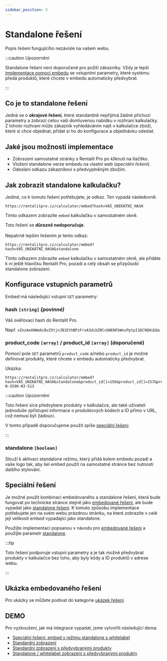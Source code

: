 ```yaml
---
sidebar_position: 3
---
```


# Standalone řešení

Popis řešení fungujícího nezávisle na vašem webu.

:::caution Upozornění

Standalone řešení není doporučené pro požití zákazníky. Vždy je lepší [implementace pomocí embedu](embedovane-reseni) se vstupními parametry, které systému předá produktů, které chcete v embedu automaticky předvybrat.

:::

## Co je to standalone řešení

Jedná se o **okrajové řešení**, které standardně nepřijímá žádné příchozí parametry a zobrazí celou vaši domluvenou nabídku v rozhraní kalkulačky. Z tohoto rozhraní může zákazník vyhledáváním najít v kalkulačce zboží, které si chce objednat, přidat si ho do konfigurace a objednávku odeslat.

## Jaké jsou možnosti implementace

- Zobrazení samostatné stránky s Rentalit Pro po kliknutí na tlačítko.
- Vložení standalone verze embedu na vlastní web (_speciální řešení_).
- Odeslání odkazu zákazníkovi s předvyplněným zbožím.

## Jak zobrazit standalone kalkulačku?

Jediné, co k tomuto řešení potřebujete, je odkaz. Ten vypadá následovně:

```
https://rentalitpro.cz/calculator/embed?hash=VÁŠ_UNIKÁTNÍ_HASH
```

Tímto odkazem zobrazíte `embed` kalkulačku v samostatném okně.

Toto řešení se **důrazně nedoporučuje**.
<br></br>
Nepatrně lepším řešením je tento odkaz:

```
https://rentalitpro.cz/calculator/embed?hash=VÁŠ_UNIKÁTNÍ_HASH&standalone
```

Tímto odkazem zobrazíte `embed` kalkulačku v samostatném okně, ale přidáte k ní ještě hlavičku Rentalit Pro, pozadí a celý obsah se přizpůsobí standalone zobrazení.

## Konfigurace vstupních parametrů

Embed má následující vstupní `GET` parametry:

### hash `[string]` _(povinné)_

Váš ověřovací hash do Rentalit Pro.

Např. `xZnzAeXHWa6cBvZXtjnJB1EthBPzFrxA3dibZNlcbNENFbWnzPptpI1DC9QHibQa`

### product_code `[array]` / product_id `[array]` (doporučené)

Pomocí pole `GET` parametrů `product_code` a/nebo `product_id` je možné definovat produkty, které chcete v embedu automaticky předvybrat.

Ukázka:

```
https://rentalitpro.cz/calculator/embed?hash=VÁŠ_UNIKÁTNÍ_HASH&standalone&product_id[]=156&product_id[]=157&product_id[]=55&product_id[]=252&product_code[]=D-N-3590-N3-513
```

:::caution Upozornění

Toto řešení sice předvybere produkty v kalkulačce, ale také uživateli jednoduše zpřístupní informace o produktových kódech a ID přímo v URL, což nemusí být žádoucí.

V tomto případě doporučujeme použít spíše [speciální řešení](#speciální-řešení).

:::

### standalone `[boolean]`

Slouží k aktivaci standalone režimu, který přidá kolem embedu pozadí a vaše logo tak, aby šel embed použit na samostatné stránce bez nutnosti dalšího stylování.

## Speciální řešení

Je možné použít kombinaci embedovaného a standalone řešení, která bude fungovat po technické stránce stejně jako [embedované řešení](embedovane-reseni), ale bude vypadat jako [standalone řešení](embedovane-reseni#standalone-boolean). K tomuto způsobu implementace potřebujete jen na svém webu prázdnou stránku, na které zobrazíte v celé její velikosti embed vypadající jako standalone.

Použijte implementaci popsanou v návodu pro [embedované řešení](embedovane-reseni) a použijte parametr [standalone](embedovane-reseni#standalone-boolean).

:::tip

Toto řešení podporuje vstupní parametry a je tak možné předvybrat produkty v kalkulačce bez toho, aby byly kódy a ID produktů v adrese webu.

:::

## Ukázka embedovaného řešení

Pro ukázky se můžete podívat do kategorie [ukázek řešení](../tutorial-zaklady/ukazky-reseni-standalone).

## DEMO

Pro vyzkoušení, jak má integrace vypadat, jsme vytvořili následující dema:

- [Speciální řešení: embed v režimu standalone s whitelabel](https://codepen.io/matousjanda/pen/LYyoKEK?editors=1010)
- [Standardní zobrazení](https://stage.rentalitpro.cz/calculator/embed?hash=xZnzAeXHWa6cBvZXtjnJB1EthBPzFrxA3dibZNlcbNENFbWnzPptpI1DC9QHibQa)
- [Standardní zobrazení s předvybranými produkty](https://stage.rentalitpro.cz/calculator/embed?hash=xZnzAeXHWa6cBvZXtjnJB1EthBPzFrxA3dibZNlcbNENFbWnzPptpI1DC9QHibQa&product_id[]=156&product_id[]=157&product_id[]=55&product_id[]=252&product_code[]=D-N-3590-N3-513)
- [Standalone / whitelabel zobrazení s předvybranými produkty](https://stage.rentalitpro.cz/calculator/embed?hash=xZnzAeXHWa6cBvZXtjnJB1EthBPzFrxA3dibZNlcbNENFbWnzPptpI1DC9QHibQa&product_id[]=156&product_id[]=157&product_id[]=55&product_id[]=252&product_code[]=D-N-3590-N3-513&standalone)
